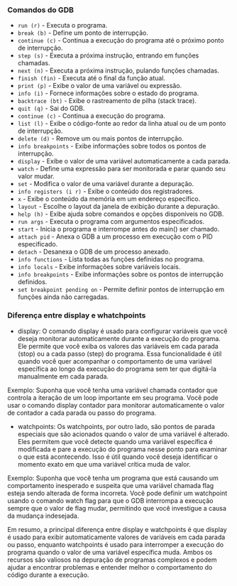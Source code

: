 ### Comandos do GDB

- `run (r)` - Executa o programa.
- `break (b)` - Define um ponto de interrupção.
- `continue (c)` - Continua a execução do programa até o próximo ponto de interrupção.
- `step (s)` - Executa a próxima instrução, entrando em funções chamadas.
- `next (n)` - Executa a próxima instrução, pulando funções chamadas.
- `finish (fin)` - Executa até o final da função atual.
- `print (p)` - Exibe o valor de uma variável ou expressão.
- `info (i)` - Fornece informações sobre o estado do programa.
- `backtrace (bt)` - Exibe o rastreamento de pilha (stack trace).
- `quit (q)` - Sai do GDB.
- `continue (c)` - Continua a execução do programa.
- `list (l)` - Exibe o código-fonte ao redor da linha atual ou de um ponto de interrupção.
- `delete (d)` - Remove um ou mais pontos de interrupção.
- `info breakpoints` - Exibe informações sobre todos os pontos de interrupção.
- `display` - Exibe o valor de uma variável automaticamente a cada parada.
- `watch` - Define uma expressão para ser monitorada e parar quando seu valor mudar.
- `set` - Modifica o valor de uma variável durante a depuração.
- `info registers (i r)` - Exibe o conteúdo dos registradores.
- `x` - Exibe o conteúdo da memória em um endereço específico.
- `layout` - Escolhe o layout da janela de exibição durante a depuração.
- `help (h)` - Exibe ajuda sobre comandos e opções disponíveis no GDB.
- `run args` - Executa o programa com argumentos especificados.
- `start` - Inicia o programa e interrompe antes do main() ser chamado.
- `attach pid` - Anexa o GDB a um processo em execução com o PID especificado.
- `detach` - Desanexa o GDB de um processo anexado.
- `info functions` - Lista todas as funções definidas no programa.
- `info locals` - Exibe informações sobre variáveis locais.
- `info breakpoints` - Exibe informações sobre os pontos de interrupção definidos.
- `set breakpoint pending on` - Permite definir pontos de interrupção em funções ainda não carregadas.

### Diferença entre display e whatchpoints
+ display:
  O comando display é usado para configurar variáveis que você deseja monitorar automaticamente durante a execução do programa. Ele permite que você exiba os valores das variáveis em cada parada (stop) ou a cada passo (step) do programa. Essa funcionalidade é útil quando você quer acompanhar o comportamento de uma variável específica ao longo da execução do programa sem ter que digitá-la manualmente em cada parada.

Exemplo:
Suponha que você tenha uma variável chamada contador que controla a iteração de um loop importante em seu programa. Você pode usar o comando display contador para monitorar automaticamente o valor de contador a cada parada ou passo do programa.

+ watchpoints:
  Os watchpoints, por outro lado, são pontos de parada especiais que são acionados quando o valor de uma variável é alterado. Eles permitem que você detecte quando uma variável específica é modificada e pare a execução do programa nesse ponto para examinar o que está acontecendo. Isso é útil quando você deseja identificar o momento exato em que uma variável crítica muda de valor.

Exemplo:
Suponha que você tenha um programa que está causando um comportamento inesperado e suspeita que uma variável chamada flag esteja sendo alterada de forma incorreta. Você pode definir um watchpoint usando o comando watch flag para que o GDB interrompa a execução sempre que o valor de flag mudar, permitindo que você investigue a causa da mudança indesejada.

Em resumo, a principal diferença entre display e watchpoints é que display é usado para exibir automaticamente valores de variáveis em cada parada ou passo, enquanto watchpoints é usado para interromper a execução do programa quando o valor de uma variável específica muda. Ambos os recursos são valiosos na depuração de programas complexos e podem ajudar a encontrar problemas e entender melhor o comportamento do código durante a execução.
